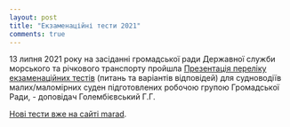```yaml
---
layout: post
title: "Екзаменаційні тести 2021"
comments: true
---
```


13 липня 2021 року на засіданні громадської ради Державної служби морського та річкового транспорту
пройшла [Презентація переліку екзаменаційних тестів](https://marad.gov.ua/ua/news/pro-zasidannya-gromadskoyi-radi-pri-morskij-administraciyi-2021)
(питань та варіантів відповідей) для судноводіїв малих/маломірних суден
підготовлених робочою групою Громадської Ради, - доповідач Голембієвський Г.Г.

[Нові тести вже на сайті marad](https://marad.gov.ua/ua/poslugi/posvidchennya-sudnovodiya/posvidchennya-sudnovodiya-malogomalomirnogo-sudna/perelik-pitan-dlya-pidtverdzhennya-kvalifikaciyi).
